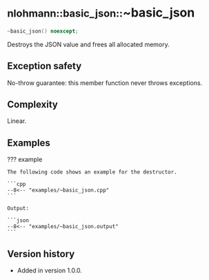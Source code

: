 # <small>nlohmann::basic_json::</small>~basic_json

```cpp
~basic_json() noexcept;
```

Destroys the JSON value and frees all allocated memory.

## Exception safety

No-throw guarantee: this member function never throws exceptions.

## Complexity

Linear.

## Examples

??? example

    The following code shows an example for the destructor.
     
    ```cpp
    --8<-- "examples/~basic_json.cpp"
    ```
    
    Output:
    
    ```json
    --8<-- "examples/~basic_json.output"
    ```

## Version history

- Added in version 1.0.0.
